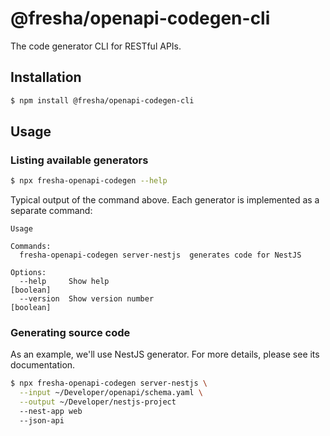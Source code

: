 # @fresha/openapi-codegen-cli

The code generator CLI for RESTful APIs.

## Installation

```bash
$ npm install @fresha/openapi-codegen-cli
```

## Usage

### Listing available generators

```bash
$ npx fresha-openapi-codegen --help
```

Typical output of the command above. Each generator is implemented as a separate command:

```text
Usage

Commands:
  fresha-openapi-codegen server-nestjs  generates code for NestJS

Options:
  --help     Show help                                                 [boolean]
  --version  Show version number                                       [boolean]
```

### Generating source code

As an example, we'll use NestJS generator. For more details, please see its documentation.

```bash
$ npx fresha-openapi-codegen server-nestjs \
  --input ~/Developer/openapi/schema.yaml \
  --output ~/Developer/nestjs-project
  --nest-app web
  --json-api
```
